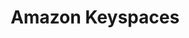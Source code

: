 ---
title: Amazon Keyspaces
description: Udemy
sidebar:
   order: 5
tableOfContents:
  minHeadingLevel: 2
  maxHeadingLevel: 4
---
